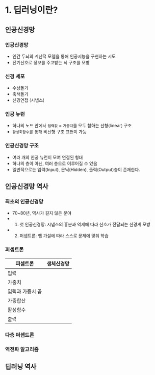 # 1. 딥러닝이란?

## 인공신경망

### 인공신경망
- 인간 두뇌의 계산적 모델을 통해 인공지능을 구현하는 시도  
- 전기신호로 정보를 주고받는 뇌 구조를 모방  

### 신경 세포  
- 수상돌기  
- 축색돌기  
- 신경연접 (시냅스)

### 인공 뉴런 
- 하나의 노드 안에서 `입력값` $\times$ `가중치`를 모두 합하는 선형(linear) 구조  
- `활성화함수`를 통해 비선형 구조 표현이 가능  


### 인공신경망 구조 
- 여러 개의 인공 뉴런이 모여 연결된 형태  
- 하나의 층이 아닌, 여러 층으로 이루어질 수 있음  
- 일반적으로는 입력(Input), 은닉(Hidden), 출력(Output)층이 존재한다.  



## 인공신경망 역사

### 최초의 인공신경망
- 70~80년, 역사가 길지 않은 분야  
- 1. 첫 인공신경망: 시냅스의 흥분과 억제에 따라 신호가 전달되는 신경계 모방
- 2. 퍼셉트론: 헵 가설에 따라 스스로 문제에 맞춰 학습

### 퍼셉트론
|퍼셉트론|생체신경망|
|-------|---------|
|입력|
|가중치|
|입력과 가중치 곱|
|가중합산|
|활성함수|
|출력|

### 다층 퍼셉트론

### 역전파 알고리즘

## 딥러닝 역사
